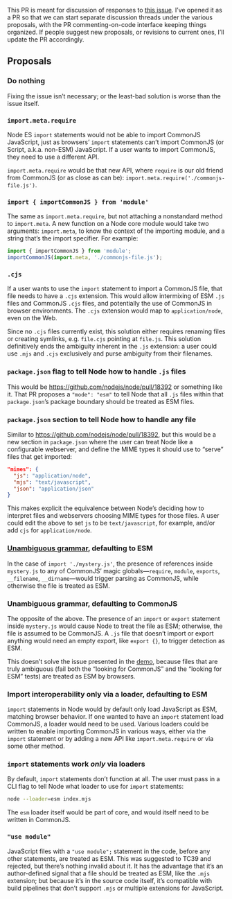 This PR is meant for discussion of responses to [this issue](https://github.com/nodejs/modules/issues/149). I’ve opened it as a PR so that we can start separate discussion threads under the various proposals, with the PR commenting-on-code interface keeping things organized. If people suggest new proposals, or revisions to current ones, I’ll update the PR accordingly.

## Proposals

### Do nothing

Fixing the issue isn’t necessary; or the least-bad solution is worse than the issue itself.

### `import.meta.require`

Node ES `import` statements would not be able to import CommonJS JavaScript, just as browsers’ `import` statements can’t import CommonJS (or Script, a.k.a. non-ESM) JavaScript. If a user wants to import CommonJS, they need to use a different API.

`import.meta.require` would be that new API, where `require` is our old friend from CommonJS (or as close as can be): `import.meta.require('./commonjs-file.js')`.

### `import { importCommonJS } from 'module'`

The same as `import.meta.require`, but not attaching a nonstandard method to `import.meta`. A new function on a Node core module would take two arguments: `import.meta`, to know the context of the importing module, and a string that’s the import specifier. For example:
	
```js
import { importCommonJS } from 'module';
importCommonJS(import.meta, './commonjs-file.js');
```

### `.cjs`

If a user wants to use the `import` statement to import a CommonJS file, that file needs to have a `.cjs` extension. This would allow intermixing of ESM `.js` files and CommonJS `.cjs` files, and potentially the use of CommonJS in browser environments. The `.cjs` extension would map to `application/node`, even on the Web.

Since no `.cjs` files currently exist, this solution either requires renaming files or creating symlinks, e.g. `file.cjs` pointing at `file.js`. This solution definitively ends the ambiguity inherent in the `.js` extension: a user could use `.mjs` and `.cjs` exclusively and purse ambiguity from their filenames.

### `package.json` flag to tell Node how to handle `.js` files

This would be https://github.com/nodejs/node/pull/18392 or something like it. That PR proposes a `"mode": "esm"` to tell Node that all `.js` files within that `package.json`’s package boundary should be treated as ESM files.

### `package.json` section to tell Node how to handle any file

Similar to https://github.com/nodejs/node/pull/18392, but this would be a new section in `package.json` where the user can treat Node like a configurable webserver, and define the MIME types it should use to “serve” files that get imported:

```json
"mimes": {
  "js": "application/node",
  "mjs": "text/javascript",
  "json": "application/json"
}
```

This makes explicit the equivalence between Node’s deciding how to interpret files and webservers choosing MIME types for those files. A user could edit the above to set `js` to be `text/javascript`, for example, and/or add `cjs` for `application/node`.

### [Unambiguous grammar](https://github.com/bmeck/UnambiguousJavaScriptGrammar), defaulting to ESM

In the case of `import './mystery.js'`, the presence of references inside `mystery.js` to any of CommonJS’ magic globals—`require`, `module`, `exports`, `__filename`, `__dirname`—would trigger parsing as CommonJS, while otherwise the file is treated as ESM.

### Unambiguous grammar, defaulting to CommonJS

The opposite of the above. The presence of an `import` or `export` statement inside `mystery.js` would cause Node to treat the file as ESM; otherwise, the file is assumed to be CommonJS. A `.js` file that doesn’t import or export anything would need an empty export, like `export {}`, to trigger detection as ESM.

This doesn’t solve the issue presented in the [demo](https://github.com/GeoffreyBooth/browser-equivalence-edge-case), because files that are truly ambiguous (fail both the “looking for CommonJS” and the “looking for ESM” tests) are treated as ESM by browsers.

### Import interoperability only via a loader, defaulting to ESM

`import` statements in Node would by default only load JavaScript as ESM, matching browser behavior. If one wanted to have an `import` statement load CommonJS, a loader would need to be used. Various loaders could be written to enable importing CommonJS in various ways, either via the `import` statement or by adding a new API like `import.meta.require` or via some other method.

### `import` statements work _only_ via loaders

By default, `import` statements don’t function at all. The user must pass in a CLI flag to tell Node what loader to use for `import` statements:

```bash
node --loader=esm index.mjs
```

The `esm` loader itself would be part of core, and would itself need to be written in CommonJS.

### `"use module"`

JavaScript files with a `"use module";` statement in the code, before any other statements, are treated as ESM. This was suggested to TC39 and rejected, but there’s nothing invalid about it. It has the advantage that it’s an author-defined signal that a file should be treated as ESM, like the `.mjs` extension; but because it’s in the source code itself, it’s compatible with build pipelines that don’t support `.mjs` or multiple extensions for JavaScript.
